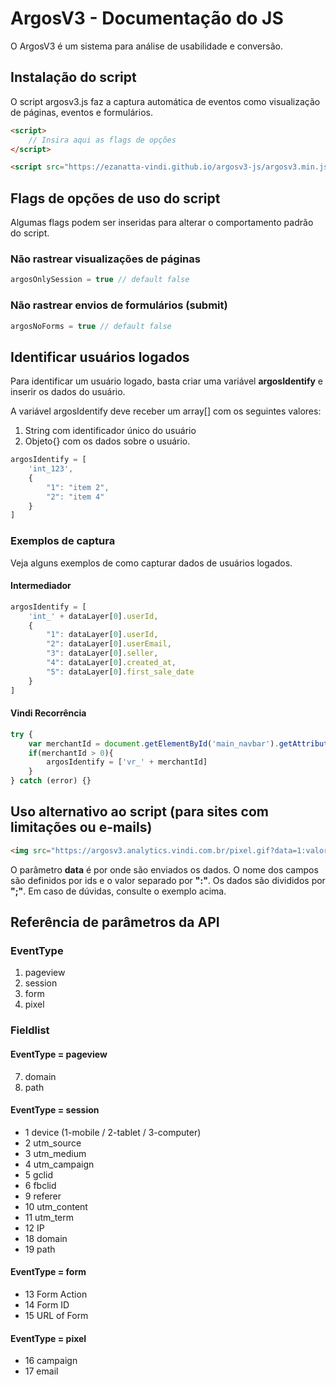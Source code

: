 # ArgosV3 - Documentação do JS
O ArgosV3 é um sistema para análise de usabilidade e conversão.

## Instalação do script
O script argosv3.js faz a captura automática de eventos como visualização de páginas, eventos e formulários.

```html
<script>
    // Insira aqui as flags de opções
</script>

<script src="https://ezanatta-vindi.github.io/argosv3-js/argosv3.min.js?v3"></script>
```

## Flags de opções de uso do script
Algumas flags podem ser inseridas para alterar o comportamento padrão do script.

### Não rastrear visualizações de páginas
```javascript
argosOnlySession = true // default false
```

### Não rastrear envios de formulários (submit)
```javascript
argosNoForms = true // default false
```

## Identificar usuários logados
Para identificar um usuário logado, basta criar uma variável **argosIdentify** e inserir os dados do usuário.

A variável argosIdentify deve receber um array[] com os seguintes valores:

1. String com identificador único do usuário
2. Objeto{} com os dados sobre o usuário.

```javascript
argosIdentify = [
    'int_123',
    {
        "1": "item 2",
        "2": "item 4"
    }
]
```

### Exemplos de captura
Veja alguns exemplos de como capturar dados de usuários logados.

#### Intermediador
```javascript
argosIdentify = [
    'int_' + dataLayer[0].userId,
    {
        "1": dataLayer[0].userId,
        "2": dataLayer[0].userEmail,
        "3": dataLayer[0].seller,
        "4": dataLayer[0].created_at,
        "5": dataLayer[0].first_sale_date
    }
]
```

#### Vindi Recorrência

```javascript
try {
    var merchantId = document.getElementById('main_navbar').getAttribute('data-merchant-id')
    if(merchantId > 0){
        argosIdentify = ['vr_' + merchantId]
    }    
} catch (error) {}
````

## Uso alternativo ao script (para sites com limitações ou e-mails)
```html
<img src="https://argosv3.analytics.vindi.com.br/pixel.gif?data=1:valor1;2:valor2" referrerpolicy="no-referrer-when-downgrade">
```

O parâmetro **data** é por onde são enviados os dados. O nome dos campos são definidos por ids e o valor separado por **":"**. Os dados são divididos por **";"**. Em caso de dúvidas, consulte o exemplo acima.

## Referência de parâmetros da API

### EventType
1. pageview
2. session
3. form
4. pixel

### Fieldlist

#### EventType = pageview

7. domain
8. path

#### EventType = session
- 1 device (1-mobile / 2-tablet / 3-computer)
- 2 utm_source
- 3 utm_medium
- 4 utm_campaign
- 5 gclid
- 6 fbclid
- 9 referer
- 10 utm_content
- 11 utm_term
- 12 IP
- 18 domain
- 19 path

#### EventType = form
- 13 Form Action
- 14 Form ID
- 15 URL of Form

#### EventType = pixel

- 16 campaign
- 17 email